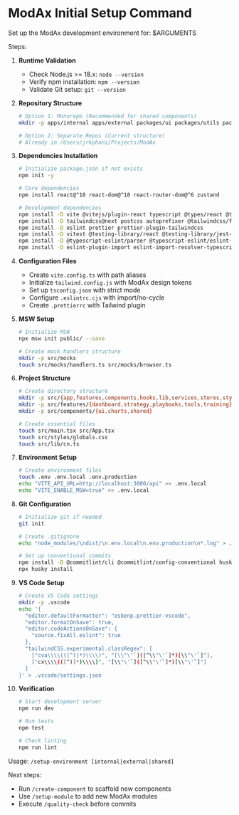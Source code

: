# ModAx Initial Setup Command

Set up the ModAx development environment for: $ARGUMENTS

Steps:
1. **Runtime Validation**
   - Check Node.js >= 18.x: `node --version`
   - Verify npm installation: `npm --version`
   - Validate Git setup: `git --version`

2. **Repository Structure**
   ```bash
   # Option 1: Monorepo (Recommended for shared components)
   mkdir -p apps/internal apps/external packages/ui packages/utils packages/config
   
   # Option 2: Separate Repos (Current structure)
   # Already in /Users/jrkphani/Projects/ModAx
   ```

3. **Dependencies Installation**
   ```bash
   # Initialize package.json if not exists
   npm init -y
   
   # Core dependencies
   npm install react@^18 react-dom@^18 react-router-dom@^6 zustand
   
   # Development dependencies
   npm install -D vite @vitejs/plugin-react typescript @types/react @types/react-dom
   npm install -D tailwindcss@next postcss autoprefixer @tailwindcss/forms @tailwindcss/typography
   npm install -D eslint prettier prettier-plugin-tailwindcss
   npm install -D vitest @testing-library/react @testing-library/jest-dom msw
   npm install -D @typescript-eslint/parser @typescript-eslint/eslint-plugin
   npm install -D eslint-plugin-import eslint-import-resolver-typescript
   ```

4. **Configuration Files**
   - Create `vite.config.ts` with path aliases
   - Initialize `tailwind.config.js` with ModAx design tokens
   - Set up `tsconfig.json` with strict mode
   - Configure `.eslintrc.cjs` with import/no-cycle
   - Create `.prettierrc` with Tailwind plugin

5. **MSW Setup**
   ```bash
   # Initialize MSW
   npx msw init public/ --save
   
   # Create mock handlers structure
   mkdir -p src/mocks
   touch src/mocks/handlers.ts src/mocks/browser.ts
   ```

6. **Project Structure**
   ```bash
   # Create directory structure
   mkdir -p src/{app,features,components,hooks,lib,services,stores,styles,types,mocks}
   mkdir -p src/features/{dashboard,strategy,playbooks,tools,training}
   mkdir -p src/components/{ui,charts,shared}
   
   # Create essential files
   touch src/main.tsx src/App.tsx
   touch src/styles/globals.css
   touch src/lib/cn.ts
   ```

7. **Environment Setup**
   ```bash
   # Create environment files
   touch .env .env.local .env.production
   echo "VITE_API_URL=http://localhost:3000/api" >> .env.local
   echo "VITE_ENABLE_MSW=true" >> .env.local
   ```

8. **Git Configuration**
   ```bash
   # Initialize git if needed
   git init
   
   # Create .gitignore
   echo "node_modules/\ndist/\n.env.local\n.env.production\n*.log" > .gitignore
   
   # Set up conventional commits
   npm install -D @commitlint/cli @commitlint/config-conventional husky
   npx husky install
   ```

9. **VS Code Setup**
   ```bash
   # Create VS Code settings
   mkdir -p .vscode
   echo '{
     "editor.defaultFormatter": "esbenp.prettier-vscode",
     "editor.formatOnSave": true,
     "editor.codeActionsOnSave": {
       "source.fixAll.eslint": true
     },
     "tailwindCSS.experimental.classRegex": [
       ["cva\\\\(([^)]*)\\\\)", "[\\"\'`]([^\\"\'`]*)[\\"\'`]"],
       ["cx\\\\(([^)]*)\\\\)", "[\\"\'`]([^\\"\'`]*)[\\"\'`]"]
     ]
   }' > .vscode/settings.json
   ```

10. **Verification**
    ```bash
    # Start development server
    npm run dev
    
    # Run tests
    npm test
    
    # Check linting
    npm run lint
    ```

Usage: `/setup-environment [internal|external|shared]`

Next steps:
- Run `/create-component` to scaffold new components
- Use `/setup-module` to add new ModAx modules
- Execute `/quality-check` before commits